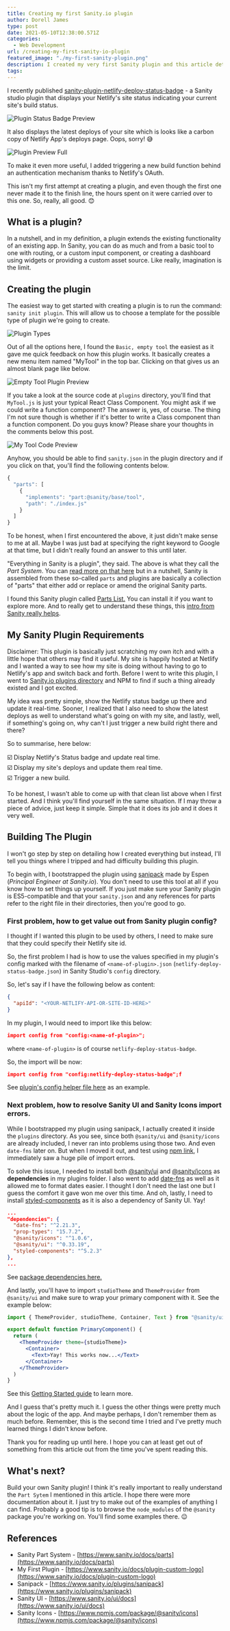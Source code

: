 ```yaml
---
title: Creating my first Sanity.io plugin
author: Dorell James
type: post
date: 2021-05-10T12:38:00.571Z
categories:
  - Web Development
url: /creating-my-first-sanity-io-plugin
featured_image: "./my-first-sanity-plugin.png"
description: I created my very first Sanity plugin and this article details out my experience - the problems I encountered and how I solved them. But yeah, just really scratching my own itch!
tags:
---
```


I recently published [sanity-plugin-netlify-deploy-status-badge](https://www.npmjs.com/package/sanity-plugin-netlify-deploy-status-badge) - a Sanity studio plugin that displays your Netlify's site status indicating your current site's build status.

![Plugin Status Badge Preview](./preview-small.png)

It also displays the latest deploys of your site which is looks like a carbon copy of Netlify App's deploys page. Oops, sorry! 😅

![Plugin Preview Full](./preview-full.png)

To make it even more useful, I added triggering a new build function behind an authentication mechanism thanks to Netlify's OAuth.

This isn't my first attempt at creating a plugin, and even though the first one never made it to the finish line, the hours spent on it were carried over to this one. So, really, all good. 😊

## What is a plugin?

In a nutshell, and in my definition, a plugin extends the existing functionality of an existing app. In Sanity, you can do as much and from a basic tool to one with routing, or a custom input component, or creating a dashboard using widgets or providing a custom asset source. Like really, imagination is the limit.

## Creating the plugin

The easiest way to get started with creating a plugin is to run the command: `sanity init plugin`. This will allow us to choose a template for the possible type of plugin we're going to create.

![Plugin Types](./sanity-plugin-templates.png)

Out of all the options here, I found the `Basic, empty tool` the easiest as it gave me quick feedback on how this plugin works. It basically creates a new menu item named "MyTool" in the top bar. Clicking on that gives us an almost blank page like below.

![Empty Tool Plugin Preview](./basic-empty-tool.png)

If you take a look at the source code at `plugins` directory, you'll find that `MyTool.js` is just your typical React Class Component. You might ask if we could write a function component? The answer is, yes, of course. The thing I'm not sure though is whether if it's better to write a Class component than a function component. Do you guys know? Please share your thoughts in the comments below this post.

![My Tool Code Preview](./my-tool-code-preview.png)

Anyhow, you should be able to find `sanity.json` in the plugin directory and if you click on that, you'll find the following contents below.

```jsx
{
  "parts": [
    {
      "implements": "part:@sanity/base/tool",
      "path": "./index.js"
    }
  ]
}
```

To be honest, when I first encountered the above, it just didn't make sense to me at all. Maybe I was just bad at specifying the right keyword to Google at that time, but I didn't really found an answer to this until later.

"Everything in Sanity is a plugin", they said. The above is what they call the _Part System_. You can [read more on that here](https://www.sanity.io/docs/parts) but in a nutshell, Sanity is assembled from these so-called `parts` and plugins are basically a collection of "parts" that either add or replace or amend the original Sanity parts.

I found this Sanity plugin called [Parts List.](https://www.sanity.io/plugins/parts-list) You can install it if you want to explore more. And to really get to understand these things, this [intro from Sanity really helps](https://www.sanity.io/docs/plugin-custom-logo).

## My Sanity Plugin Requirements

Disclaimer: This plugin is basically just scratching my own itch and with a little hope that others may find it useful. My site is happily hosted at Netlify and I wanted a way to see how my site is doing without having to go to Netlify's app and switch back and forth. Before I went to write this plugin, I went to [Sanity.io plugins directory](https://www.sanity.io/plugins) and NPM to find if such a thing already existed and I got excited.

My idea was pretty simple, show the Netlify status badge up there and update it real-time. Sooner, I realized that I also need to show the latest deploys as well to understand what's going on with my site, and lastly, well, if something's going on, why can't I just trigger a new build right there and there?

So to summarise, here below:

☑️ Display Netlify's Status badge and update real time.  
☑️ Display my site's deploys and update them real time.  
☑️ Trigger a new build.

To be honest, I wasn't able to come up with that clean list above when I first started. And I think you'll find yourself in the same situation. If I may throw a piece of advice, just keep it simple. Simple that it does its job and it does it very well.

## Building The Plugin

I won't go step by step on detailing how I created everything but instead, I'll tell you things where I tripped and had difficulty building this plugin.

To begin with, I bootstrapped the plugin using [sanipack](https://www.sanity.io/plugins/sanipack) made by Espen (_Principal Engineer at Sanity.io_). You don't need to use this tool at all if you know how to set things up yourself. If you just make sure your Sanity plugin is ES5-compatible and that your `sanity.json` and any references for parts refer to the right file in their directories, then you're good to go.

### First problem, how to get value out from Sanity plugin config?

I thought if I wanted this plugin to be used by others, I need to make sure that they could specify their Netlify site id.

So, the first problem I had is how to use the values specified in my plugin's config marked with the filename of `<name-of-plugin>.json` (`netlify-deploy-status-badge.json`) in Sanity Studio's `config` directory.

So, let's say if I have the following below as content:

```json
{
  "apiId": "<YOUR-NETLIFY-API-OR-SITE-ID-HERE>"
}
```

In my plugin, I would need to import like this below:

```json
import config from "config:<name-of-plugin>";
```

where `<name-of-plugin>` is of course `netlify-deploy-status-badge`.

So, the import will be now:

```json
import config from "config:netlify-deploy-status-badge";f
```

See [plugin's config helper file here](https://github.com/dorelljames/sanity-plugin-netlify-deploy-status-badge/blob/master/src/config.js) as an example.

### Next problem, how to resolve Sanity UI and Sanity Icons import errors.

While I bootstrapped my plugin using sanipack, I actually created it inside the `plugins` directory. As you see, since both `@sanity/ui` and `@sanity/icons` are already included, I never ran into problems using those two. And even `date-fns` later on. But when I moved it out, and test using [npm link](https://docs.npmjs.com/cli/v7/commands/npm-link/), I immediately saw a huge pile of import errors.

To solve this issue, I needed to install both [@sanity/ui](https://www.sanity.io/ui/docs) and [@sanity/icons](https://www.npmjs.com/package/@sanity/icons) as **dependencies** in my plugins folder. I also went to add [date-fns](https://www.npmjs.com/package/date-fns) as well as it allowed me to format dates easier. I thought I don't need the last one but I guess the comfort it gave won me over this time. And oh, lastly, I need to install [styled-components](https://styled-components.com/) as it is also a dependency of Sanity UI. Yay!

```json
...
"dependencies": {
  "date-fns": "^2.21.3",
  "prop-types": "15.7.2",
  "@sanity/icons": "^1.0.6",
  "@sanity/ui": "^0.33.19",
  "styled-components": "^5.2.3"
},
...
```

See [package dependencies here.](https://github.com/dorelljames/sanity-plugin-netlify-deploy-status-badge/blob/master/package.json#L22-L26)

And lastly, you'll have to import `studioTheme` and `ThemeProvider` from `@sanity/ui` and make sure to wrap your primary component with it. See the example below:

```jsx
import { ThemeProvider, studioTheme, Container, Text } from "@sanity/ui"

export default function PrimaryComponent() {
  return (
    <ThemeProvider theme={studioTheme}>
      <Container>
        <Text>Yay! This works now...</Text>
      </Container>
    </ThemeProvider>
  )
}
```

See this [Getting Started guide](https://www.sanity.io/ui/docs) to learn more.

And I guess that's pretty much it. I guess the other things were pretty much about the logic of the app. And maybe perhaps, I don't remember them as much before. Remember, this is the second time I tried and I've pretty much learned things I didn't know before.

Thank you for reading up until here. I hope you can at least get out of something from this article out from the time you've spent reading this.

## What's next?

Build your own Sanity plugin! I think it's really important to really understand the `Part Sytem` I mentioned in this article. I hope there were more documentation about it. I just try to make out of the examples of anything I can find. Probably a good tip is to browse the `node_modules` of the `@sanity` package you're working on. You'll find some examples there. 😉

## References

- Sanity Part System - [https://www.sanity.io/docs/parts](https://www.sanity.io/docs/parts)
- My First Plugin - [https://www.sanity.io/docs/plugin-custom-logo](https://www.sanity.io/docs/plugin-custom-logo)
- Sanipack - [https://www.sanity.io/plugins/sanipack](https://www.sanity.io/plugins/sanipack)
- Sanity UI - [https://www.sanity.io/ui/docs](https://www.sanity.io/ui/docs)
- Sanity Icons - [https://www.npmjs.com/package/@sanity/icons](https://www.npmjs.com/package/@sanity/icons)
